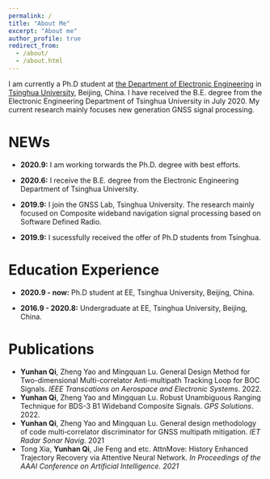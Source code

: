 ```yaml
---
permalink: /
title: "About Me"
excerpt: "About me"
author_profile: true
redirect_from: 
  - /about/
  - /about.html
---
```


I am currently a Ph.D student at [the Department of Electronic Engineering](https://www.tsinghua.edu.cn/publish/eeen/index.html) in [Tsinghua University](https://www.tsinghua.edu.cn/publish/thu2018en/index.html), Beijing, China. I have received the B.E. degree from the Electronic Engineering Department of Tsinghua University in July 2020. My current research mainly focuses new generation GNSS signal processing.


NEWs
======

* **2020.9:** I am working torwards the Ph.D. degree with best efforts.

* **2020.6:** I receive the B.E. degree from the Electronic Engineering Department of Tsinghua University.

* **2019.9:** I join the GNSS Lab, Tsinghua University. The research mainly focused on Composite wideband navigation signal processing based on Software Defined Radio.

* **2019.9:** I sucessfully received the offer of Ph.D students from Tsinghua.

Education Experience
======
* **2020.9 - now:** Ph.D student at EE, Tsinghua University, Beijing, China.

* **2016.9 - 2020.8:** Undergraduate at EE, Tsinghua University, Beijing, China.

Publications
======
* **Yunhan Qi**, Zheng Yao and Mingquan Lu. General Design Method for Two-dimensional Multi-correlator Anti-multipath Tracking Loop for BOC Signals. *IEEE Transcations on Aerospace and Electronic Systems*. 2022.
* **Yunhan Qi**, Zheng Yao and Mingquan Lu. Robust Unambiguous Ranging Technique for BDS-3 B1 Wideband Composite Signals. *GPS Solutions*. 2022.
* **Yunhan Qi**, Zheng Yao and Mingquan Lu. General design methodology of code multi‐correlator discriminator for GNSS multipath mitigation. *IET Radar Sonar Navig*. 2021
* Tong Xia, **Yunhan Qi**, Jie Feng and etc. AttnMove: History Enhanced Trajectory Recovery via Attentive Neural Network. <i>In Proceedings of the AAAI Conference on Artificial Intelligence. 2021
